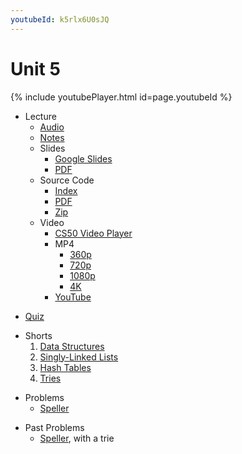 ```yaml
---
youtubeId: k5rlx6U0sJQ
---
```


# Unit 5

{% include youtubePlayer.html id=page.youtubeId %}

- Lecture
    * [Audio](https://cdn.cs50.net/2019/fall/lectures/5/lecture5.mp3.download)
    * [Notes](../../notes/5/)
    + Slides
        * [Google Slides](https://docs.google.com/presentation/d/1KMzq3bLe7g_O4JVYZ0lxuxHjShnIk54beO84-chYTig/edit?usp=sharing)
        * [PDF](https://cdn.cs50.net/2019/fall/lectures/5/lecture5.pdf)
    + Source Code
        * [Index](https://cdn.cs50.net/2019/fall/lectures/5/src5/)
        * [PDF](https://cdn.cs50.net/2019/fall/lectures/5/src5.pdf)
        * [Zip](https://cdn.cs50.net/2019/fall/lectures/5/src5.zip)
    + Video
        * [CS50 Video Player](https://video.cs50.io/4IrUAqYKjIA?screen=k5rlx6U0sJQ)
        + MP4
            * [360p](https://cdn.cs50.net/2019/fall/lectures/5/lecture5-360p.mp4.download)
            * [720p](https://cdn.cs50.net/2019/fall/lectures/5/lecture5-720p.mp4.download)
            * [1080p](https://cdn.cs50.net/2019/fall/lectures/5/lecture5-1080p.mp4.download)
            * [4K](https://cdn.cs50.net/2019/fall/lectures/5/lecture5-4k.mp4.download)
        * [YouTube](https://youtu.be/4IrUAqYKjIA)
* [Quiz](../../quizzes/5/)
+ Shorts
    1. [Data Structures](https://www.youtube.com/watch?v=3uGchQbk7g8)
    1. [Singly-Linked Lists](https://www.youtube.com/watch?v=zQI3FyWm144)
    1. [Hash Tables](https://www.youtube.com/watch?v=nvzVHwrrub0)
    1. [Tries](https://www.youtube.com/watch?v=MC-iQHFdEDI)
- Problems
    * [Speller](../../psets/5/speller/)
+ Past Problems
    * [Speller](https://docs.cs50.net/2019/ap/problems/speller/trie/speller.html), with a trie
